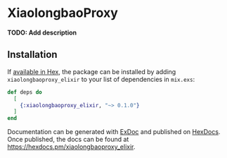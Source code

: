 # XiaolongbaoProxy

**TODO: Add description**

## Installation

If [available in Hex](https://hex.pm/docs/publish), the package can be installed
by adding `xiaolongbaoproxy_elixir` to your list of dependencies in `mix.exs`:

```elixir
def deps do
  [
    {:xiaolongbaoproxy_elixir, "~> 0.1.0"}
  ]
end
```

Documentation can be generated with [ExDoc](https://github.com/elixir-lang/ex_doc)
and published on [HexDocs](https://hexdocs.pm). Once published, the docs can
be found at <https://hexdocs.pm/xiaolongbaoproxy_elixir>.

